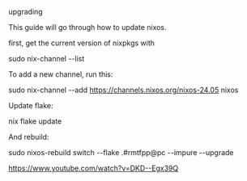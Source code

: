 upgrading

This guide will go through how to update nixos.

first, get the current version of nixpkgs with

sudo nix-channel --list

To add a new channel, run this:

sudo nix-channel --add https://channels.nixos.org/nixos-24.05 nixos

Update flake:

nix flake update

And rebuild:

sudo nixos-rebuild switch --flake .#rmtfpp@pc --impure --upgrade
                             
https://www.youtube.com/watch?v=DKD--Egx39Q